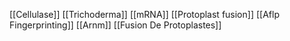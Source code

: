 [[Cellulase]]
[[Trichoderma]]
[[mRNA]]
[[Protoplast fusion]]
[[Aflp Fingerprinting]]
[[Arnm]]
[[Fusion De Protoplastes]]
